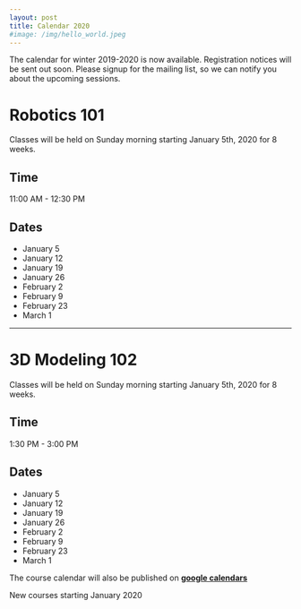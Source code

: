 ```yaml
---
layout: post
title: Calendar 2020
#image: /img/hello_world.jpeg
---
```


The calendar for winter 2019-2020 is now available. Registration notices will be sent out soon. Please signup for the mailing list, so we can notify you about the upcoming sessions.

# Robotics 101

Classes will be held on Sunday morning starting January 5th, 2020 for 8 weeks.

## Time
11:00 AM - 12:30 PM

## Dates
 * January 5
 * January 12
 * January 19
 * January 26
 * February 2
 * February 9  
 * February 23
 * March 1

---

# 3D Modeling 102

Classes will be held on Sunday morning starting January 5th, 2020 for 8 weeks.

## Time
 1:30 PM - 3:00 PM

## Dates
  * January 5
  * January 12
  * January 19
  * January 26
  * February 2
  * February 9  
  * February 23
  * March 1

The course calendar will also be published on [**google calendars**](https://calendar.google.com/calendar/embed?src=i8vo8ckjo8tcg0k42turtht4ts%40group.calendar.google.com&ctz=America%2FNew_York)

New courses starting January 2020
